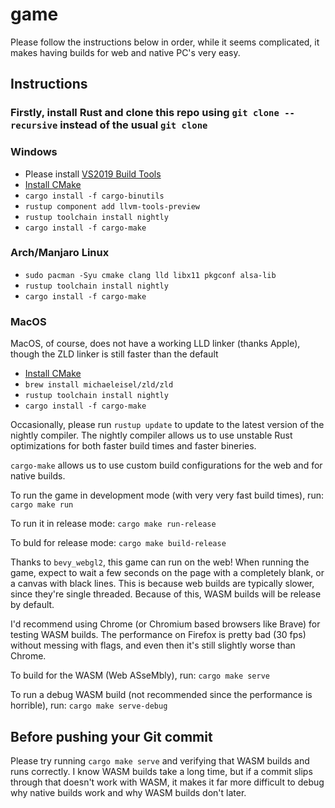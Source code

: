 # game

Please follow the instructions below in order, while it seems complicated, it makes having builds for web and native PC's very easy.

## Instructions
### Firstly, install Rust and clone this repo using `git clone --recursive` instead of the usual `git clone`

### Windows
- Please install [VS2019 Build Tools](https://visualstudio.microsoft.com/thank-you-downloading-visual-studio/?sku=BuildTools&rel=16)
- [Install CMake](https://cmake.org/download/)
- `cargo install -f cargo-binutils`
- `rustup component add llvm-tools-preview`
- `rustup toolchain install nightly`
- `cargo install -f cargo-make`
### Arch/Manjaro Linux
- `sudo pacman -Syu cmake clang lld libx11 pkgconf alsa-lib`
- `rustup toolchain install nightly`
- `cargo install -f cargo-make`
### MacOS
MacOS, of course, does not have a working LLD linker (thanks Apple), though the ZLD linker is still faster than the default
- [Install CMake](https://cmake.org/download/)
- `brew install michaeleisel/zld/zld`
- `rustup toolchain install nightly`
- `cargo install -f cargo-make`


Occasionally, please run `rustup update` to update to the latest version of the nightly compiler.
The nightly compiler allows us to use unstable Rust optimizations for both faster build times and faster bineries.

`cargo-make` allows us to use custom build configurations for the web and for native builds.


To run the game in development mode (with very very fast build times), run:
`cargo make run`

To run it in release mode:
`cargo make run-release`

To buld for release mode:
`cargo make build-release`

Thanks to `bevy_webgl2`, this game can run on the web! When running the game, expect to wait a few seconds on the page with a completely blank, or a canvas with black lines. This is because web builds are typically slower, since they're single threaded. Because of this, WASM builds will be release by default.

I'd recommend using Chrome (or Chromium based browsers like Brave) for testing WASM builds. The performance on Firefox is pretty bad (30 fps) without messing with flags, and even then it's still slightly worse than Chrome.

To build for the WASM (Web ASseMbly), run:
`cargo make serve`

To run a debug WASM build (not recommended since the performance is horrible), run:
`cargo make serve-debug`

## Before pushing your Git commit

Please try running `cargo make serve` and verifying that WASM builds and runs correctly. I know WASM builds take a long time, but if a commit slips through that doesn't work with WASM, it makes it far more difficult to debug why native builds work and why WASM builds don't later.

